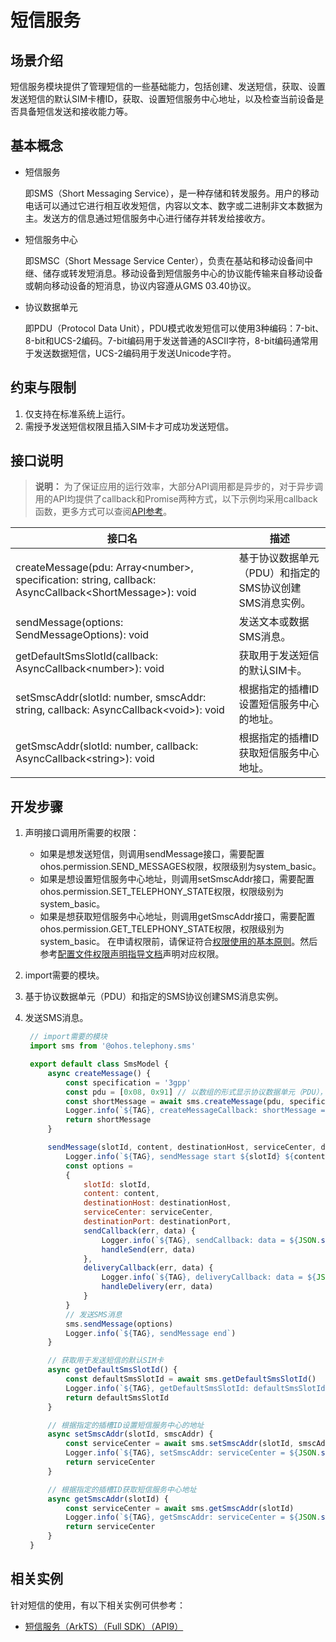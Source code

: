 # 短信服务

## 场景介绍

短信服务模块提供了管理短信的一些基础能力，包括创建、发送短信，获取、设置发送短信的默认SIM卡槽ID，获取、设置短信服务中心地址，以及检查当前设备是否具备短信发送和接收能力等。

## 基本概念

- 短信服务

  即SMS（Short Messaging Service），是一种存储和转发服务。用户的移动电话可以通过它进行相互收发短信，内容以文本、数字或二进制非文本数据为主。发送方的信息通过短信服务中心进行储存并转发给接收方。

- 短信服务中心

  即SMSC（Short Message Service Center），负责在基站和移动设备间中继、储存或转发短消息。移动设备到短信服务中心的协议能传输来自移动设备或朝向移动设备的短消息，协议内容遵从GMS 03.40协议。

- 协议数据单元

  即PDU（Protocol Data Unit），PDU模式收发短信可以使用3种编码：7-bit、8-bit和UCS-2编码。7-bit编码用于发送普通的ASCII字符，8-bit编码通常用于发送数据短信，UCS-2编码用于发送Unicode字符。

## 约束与限制

1. 仅支持在标准系统上运行。
2. 需授予发送短信权限且插入SIM卡才可成功发送短信。


## 接口说明

> **说明：**
> 为了保证应用的运行效率，大部分API调用都是异步的，对于异步调用的API均提供了callback和Promise两种方式，以下示例均采用callback函数，更多方式可以查阅[API参考](../reference/apis/js-apis-sms.md)。

| 接口名                                                       | 描述                                                    |
| ------------------------------------------------------------ | ------------------------------------------------------- |
| createMessage(pdu: Array\<number>, specification: string, callback: AsyncCallback\<ShortMessage>): void | 基于协议数据单元（PDU）和指定的SMS协议创建SMS消息实例。 |
| sendMessage(options: SendMessageOptions): void               | 发送文本或数据SMS消息。                                                      |
| getDefaultSmsSlotId(callback: AsyncCallback\<number>): void   | 获取用于发送短信的默认SIM卡。                                                |
| setSmscAddr(slotId: number, smscAddr: string, callback: AsyncCallback\<void>): void | 根据指定的插槽ID设置短信服务中心的地址。                |
| getSmscAddr(slotId: number, callback: AsyncCallback\<string>): void | 根据指定的插槽ID获取短信服务中心地址。                                  |


## 开发步骤

1. 声明接口调用所需要的权限：
   - 如果是想发送短信，则调用sendMessage接口，需要配置ohos.permission.SEND_MESSAGES权限，权限级别为system_basic。
   - 如果是想设置短信服务中心地址，则调用setSmscAddr接口，需要配置ohos.permission.SET_TELEPHONY_STATE权限，权限级别为system_basic。
   - 如果是想获取短信服务中心地址，则调用getSmscAddr接口，需要配置ohos.permission.GET_TELEPHONY_STATE权限，权限级别为system_basic。
   在申请权限前，请保证符合[权限使用的基本原则](../security/accesstoken-overview.md#权限使用的基本原则)。然后参考[配置文件权限声明指导文档](../security/accesstoken-guidelines.md#配置文件权限声明)声明对应权限。

2. import需要的模块。

3. 基于协议数据单元（PDU）和指定的SMS协议创建SMS消息实例。

4. 发送SMS消息。

   ```js
    // import需要的模块
    import sms from '@ohos.telephony.sms'
   
    export default class SmsModel {
        async createMessage() {
            const specification = '3gpp'
            const pdu = [0x08, 0x91] // 以数组的形式显示协议数据单元（PDU），类型为number
            const shortMessage = await sms.createMessage(pdu, specification)
            Logger.info(`${TAG}, createMessageCallback: shortMessage = ${JSON.stringify(shortMessage)}`)
            return shortMessage
        }
   
        sendMessage(slotId, content, destinationHost, serviceCenter, destinationPort, handleSend, handleDelivery) {
            Logger.info(`${TAG}, sendMessage start ${slotId} ${content} ${destinationHost} ${serviceCenter} ${destinationPort}`)
            const options =
            {
                slotId: slotId,
                content: content,
                destinationHost: destinationHost,
                serviceCenter: serviceCenter,
                destinationPort: destinationPort,
                sendCallback(err, data) {
                    Logger.info(`${TAG}, sendCallback: data = ${JSON.stringify(data)} err = ${JSON.stringify(err)}`)
                    handleSend(err, data)
                },
                deliveryCallback(err, data) {
                    Logger.info(`${TAG}, deliveryCallback: data = ${JSON.stringify(data)} err = ${JSON.stringify(err)}`)
                    handleDelivery(err, data)
                }
            }
            // 发送SMS消息
            sms.sendMessage(options)
            Logger.info(`${TAG}, sendMessage end`)
        }
   
        // 获取用于发送短信的默认SIM卡
        async getDefaultSmsSlotId() {
            const defaultSmsSlotId = await sms.getDefaultSmsSlotId()
            Logger.info(`${TAG}, getDefaultSmsSlotId: defaultSmsSlotId = ${defaultSmsSlotId}`)
            return defaultSmsSlotId
        }
   
        // 根据指定的插槽ID设置短信服务中心的地址
        async setSmscAddr(slotId, smscAddr) {
            const serviceCenter = await sms.setSmscAddr(slotId, smscAddr)
            Logger.info(`${TAG}, setSmscAddr: serviceCenter = ${JSON.stringify(serviceCenter)}`)
            return serviceCenter
        }
   
        // 根据指定的插槽ID获取短信服务中心地址
        async getSmscAddr(slotId) {
            const serviceCenter = await sms.getSmscAddr(slotId)
            Logger.info(`${TAG}, getSmscAddr: serviceCenter = ${JSON.stringify(serviceCenter)}`)
            return serviceCenter
        }
    }
   ```

## 相关实例

针对短信的使用，有以下相关实例可供参考：

- [短信服务（ArkTS）（Full SDK）（API9）](https://gitee.com/openharmony/applications_app_samples/tree/OpenHarmony-4.0-Beta2/code/BasicFeature/Telephony/Message)
